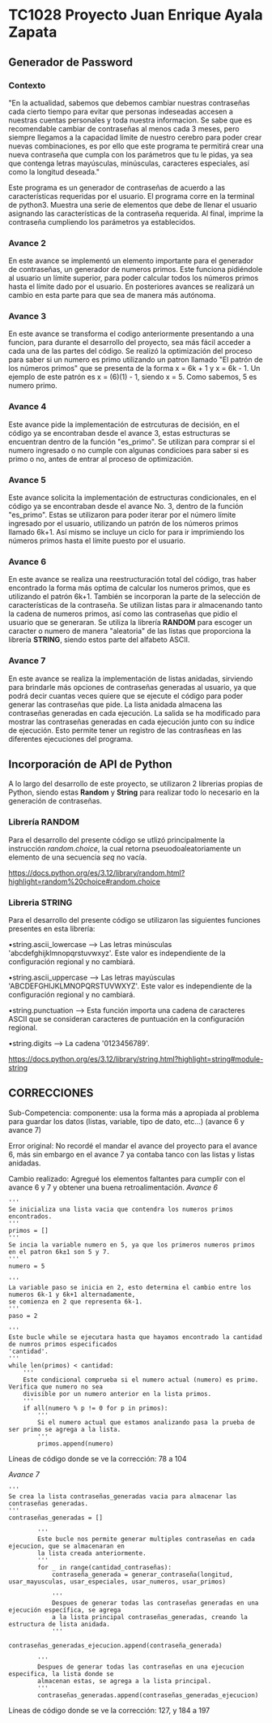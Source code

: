 # TC1028 Proyecto Juan Enrique Ayala Zapata

## Generador de Password

### Contexto

"En la actualidad, sabemos que debemos cambiar nuestras contraseñas cada cierto tiempo para evitar que personas indeseadas accesen a nuestras cuentas personales y toda nuestra informacion.
Se sabe que es recomendable cambiar de contraseñas al menos cada 3 meses, pero siempre llegamos a la capacidad límite de nuestro cerebro para poder crear nuevas combinaciones, es por ello
que este programa te permitirá crear una nueva contraseña que cumpla con los parámetros que tu le pidas, ya sea que contenga letras mayúsculas, minúsculas, caracteres especiales, así como 
la longitud deseada."


Este programa es un generador de contraseñas de acuerdo a las características requeridas por el usuario. El programa corre en la terminal de python3. Muestra una serie de elementos que debe 
de llenar el usuario asignando las características de la contraseña requerida. Al final, imprime la contraseña cumpliendo los parámetros ya establecidos. 

### Avance 2
En este avance se implementó un elemento importante para el generador de contraseñas, un generador de numeros primos. Este funciona pidiéndole al usuario un límite superior, para poder
calcular todos los números primos hasta el límite dado por el usuario. En posteriores avances se realizará un cambio en esta parte para que sea de manera más autónoma.

### Avance 3

En este avance se transforma el codigo anteriormente presentando a una funcion, para durante el desarrollo del proyecto, sea más fácil acceder a cada una de las partes del código. Se realizó la optimización del proceso para saber si un numero es primo utilizando un patron llamado "El patrón de los números primos" que se presenta de la forma x = 6k + 1 y x = 6k - 1. 
Un ejemplo de este patrón es x = (6)(1) - 1, siendo x = 5. Como sabemos, 5 es numero primo. 

### Avance 4

Este avance pide la implementación de estrcuturas de decisión, en el código ya se encontraban desde el avance 3, estas estructuras se encuentran dentro de la función "es_primo". Se utilizan para comprar si el numero ingresado o no cumple con algunas condicioes para saber si es primo o no, antes de entrar al proceso de optimización. 

### Avance 5

Este avance solicita la implementación de estructuras condicionales, en el código ya se encontraban desde el avance No. 3, dentro de la función "es_primo". Estas se utilizaron para poder iterar por el número límite ingresado por el usuario, utilizando un patrón de los números primos llamado 6k+1. Así mismo se incluye un ciclo for para ir imprimiendo los números primos hasta el límite puesto por el usuario.

### Avance 6
En este avance se realiza una reestructuración total del código, tras haber encontrado la forma más optima de calcular los numeros primos, que es utilizando el patrón 6k+1. También se incorporan la parte de la selección de características de la contraseña. Se utilizan listas para ir almacenando tanto la cadena de numeros primos, así como las contraseñas que pidio el usuario que se generaran. Se utiliza la librería **RANDOM** para escoger un caracter o numero de manera "aleatoria" de las listas que proporciona la librería **STRING**, siendo estos parte del alfabeto ASCII. 

### Avance 7
En este avance se realiza la implementación de listas anidadas, sirviendo para brindarle más opciones de contraseñas generadas al usuario, ya que podrá decir cuantas veces quiere que se ejecute el código para poder generar las contraseñas que pide. La lista anidada almacena las contraseñas generadas en cada ejecución. La salida se ha modificado para mostrar las contraseñas generadas en cada ejecución junto con su índice de ejecución. Esto permite tener un registro de las contrasñeas en las diferentes ejecuciones del programa.

## Incorporación de API de Python

A lo largo del desarrollo de este proyecto, se utilizaron 2 librerias propias de Python, siendo estas **Random** y **String** para realizar todo lo necesario en la generación de contraseñas.
### Librería RANDOM
Para el desarrollo del presente código se utlizó principalmente la instrucción *random.choice*, la cual retorna pseuodoaleatoriamente un elemento de una secuencia *seq* no vacía. 

https://docs.python.org/es/3.12/library/random.html?highlight=random%20choice#random.choice

### Libreria STRING
Para el desarrollo del presente código se utilizaron las siguientes funciones presentes en esta librería:

  •string.ascii_lowercase --> Las letras minúsculas 'abcdefghijklmnopqrstuvwxyz'. Este valor es independiente de la configuración regional y no cambiará.
  
  •string.ascii_uppercase --> Las letras mayúsculas 'ABCDEFGHIJKLMNOPQRSTUVWXYZ'. Este valor es independiente de la configuración regional y no cambiará.
  
  •string.punctuation --> Esta función importa una cadena de caracteres ASCII que se consideran caracteres de puntuación en la configuración regional.
  
  •string.digits --> La cadena '0123456789'.

  https://docs.python.org/es/3.12/library/string.html?highlight=string#module-string

## CORRECCIONES
Sub-Competencia: 
	componente: usa la forma más a apropiada al problema para guardar los datos (listas, variable, tipo de dato, etc...) (avance 6 y avance 7)

Error original: No recordé el mandar el avance del proyecto para el avance 6, más sin embargo en el avance 7 ya contaba tanco con las listas y listas anidadas.  

Cambio realizado: Agregué los elementos faltantes para cumplir con el avance 6 y 7 y obtener una buena retroalimentación. 
_Avance 6_

    '''
    Se inicializa una lista vacia que contendra los numeros primos encontrados.
    '''
    primos = []
    '''
    Se incia la variable numero en 5, ya que los primeros numeros primos en el patron 6k±1 son 5 y 7.
    '''
    numero = 5 

    '''
    La variable paso se inicia en 2, esto determina el cambio entre los numeros 6k-1 y 6k+1 alternadamente,
    se comienza en 2 que representa 6k-1.
    '''
    paso = 2  
    
    '''
    Este bucle while se ejecutara hasta que hayamos encontrado la cantidad de numros primos especificados
    'cantidad'.
    '''
    while len(primos) < cantidad:
        '''
        Este condicional comprueba si el numero actual (numero) es primo. Verifica que numero no sea
        divisible por un numero anterior en la lista primos. 
        '''
        if all(numero % p != 0 for p in primos):
            '''
            Si el numero actual que estamos analizando pasa la prueba de ser primo se agrega a la lista. 
            '''
            primos.append(numero)

Líneas de código donde se ve la corrección: 78 a 104

_Avance 7_

    '''
    Se crea la lista contraseñas_generadas vacia para almacenar las contraseñas generadas. 
    '''
    contraseñas_generadas = []
    
            '''
            Este bucle nos permite generar multiples contraseñas en cada ejecucion, que se almacenaran en 
            la lista creada anteriormente. 
            '''
            for _ in range(cantidad_contraseñas):
                contraseña_generada = generar_contraseña(longitud, usar_mayusculas, usar_especiales, usar_numeros, usar_primos)
                
                '''
                Despues de generar todas las contraseñas generadas en una ejecución específica, se agrega
                a la lista principal contraseñas_generadas, creando la estructura de lista anidada. 
                '''
                contraseñas_generadas_ejecucion.append(contraseña_generada)
            
            '''
            Despues de generar todas las contraseñas en una ejecucion especifica, la lista donde se 
            almacenan estas, se agrega a la lista principal. 
            '''
            contraseñas_generadas.append(contraseñas_generadas_ejecucion)

Líneas de código donde se ve la corrección: 127, y 184 a 197
